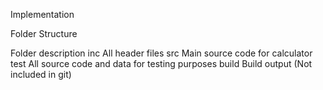 Implementation

Folder Structure

Folder	description
inc	All header files
src	Main source code for calculator
test	All source code and data for testing purposes
build	Build output (Not included in git)
